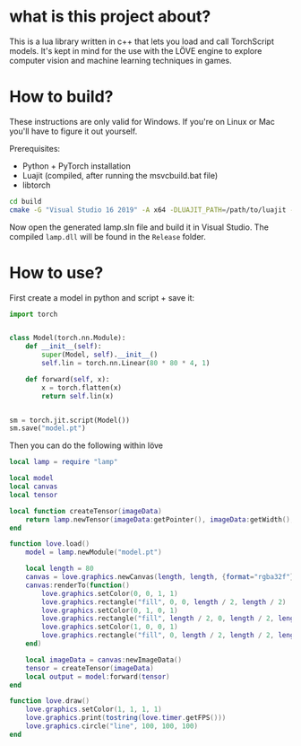 # what is this project about?

This is a lua library written in c++ that lets you load and call TorchScript models. 
It's kept in mind for the use with the LÖVE engine to explore computer vision and machine learning techniques in games.

# How to build?

These instructions are only valid for Windows. If you're on Linux or Mac you'll have to figure it out yourself.

Prerequisites:
- Python + PyTorch installation
- Luajit (compiled, after running the msvcbuild.bat file)
- libtorch

```bash
cd build
cmake -G "Visual Studio 16 2019" -A x64 -DLUAJIT_PATH=/path/to/luajit -DCMAKE_PREFIX_PATH=/path/to/libtorch ..
```

Now open the generated lamp.sln file and build it in Visual Studio.
The compiled `lamp.dll` will be found in the `Release` folder.

# How to use?

First create a model in python and script + save it:

```python
import torch


class Model(torch.nn.Module):
    def __init__(self):
        super(Model, self).__init__()
        self.lin = torch.nn.Linear(80 * 80 * 4, 1)

    def forward(self, x):
        x = torch.flatten(x)
        return self.lin(x)


sm = torch.jit.script(Model())
sm.save("model.pt")
```

Then you can do the following within löve
```lua
local lamp = require "lamp"

local model
local canvas
local tensor

local function createTensor(imageData)
    return lamp.newTensor(imageData:getPointer(), imageData:getWidth(), imageData:getHeight(), imageData:getFormat())
end

function love.load()
    model = lamp.newModule("model.pt")

    local length = 80
    canvas = love.graphics.newCanvas(length, length, {format="rgba32f"})
    canvas:renderTo(function()
        love.graphics.setColor(0, 0, 1, 1)
        love.graphics.rectangle("fill", 0, 0, length / 2, length / 2)
        love.graphics.setColor(0, 1, 0, 1)
        love.graphics.rectangle("fill", length / 2, 0, length / 2, length / 2)
        love.graphics.setColor(1, 0, 0, 1)
        love.graphics.rectangle("fill", 0, length / 2, length / 2, length / 2)
    end)

    local imageData = canvas:newImageData()
    tensor = createTensor(imageData)
    local output = model:forward(tensor)
end

function love.draw()
    love.graphics.setColor(1, 1, 1, 1)
    love.graphics.print(tostring(love.timer.getFPS()))
    love.graphics.circle("line", 100, 100, 100)
end
```

